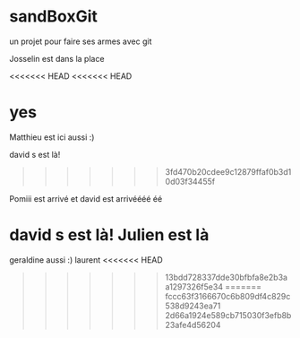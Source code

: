 ﻿# sandBoxGit
un projet pour faire ses armes avec git

Josselin est dans la place

<<<<<<< HEAD
<<<<<<< HEAD

yes
=======
Matthieu est ici aussi :)

david s est là!
>>>>>>> 3fd470b20cdee9c12879ffaf0b3d10d03f34455f

Pomiii est arrivé
et david est arrivéééé éé

david s est là!
Julien est là
=======
geraldine aussi :)
 laurent
<<<<<<< HEAD
>>>>>>> 13bdd728337dde30bfbfa8e2b3aa1297326f5e34
=======
>>>>>>> fccc63f3166670c6b809df4c829c538d9243ea71
>>>>>>> 2d66a1924e589cb715030f3efb8b23afe4d56204
